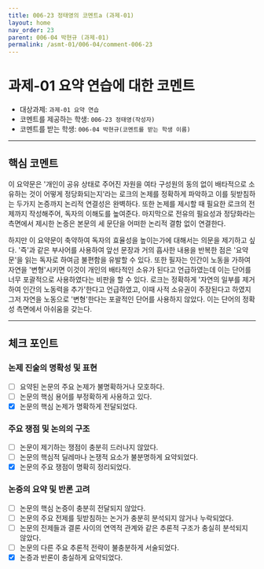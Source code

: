 ```yaml
---
title: 006-23 정태영의 코멘트a (과제-01) 
layout: home
nav_order: 23
parent: 006-04 박현규 (과제-01)
permalink: /asmt-01/006-04/comment-006-23
---
```


# 과제-01 요약 연습에 대한 코멘트

- 대상과제: `과제-01 요약 연습`  
- 코멘트를 제공하는 학생: `006-23 정태영(작성자)`  
- 코멘트를 받는 학생: `006-04 박현규(코멘트를 받는 학생 이름)`  

---

## 핵심 코멘트
이 요약문은 '개인이 공유 상태로 주어진 자원을 여타 구성원의 동의 없이 배타적으로 소유하는 것이 어떻게 정당화되는지'라는 로크의 논제를 정확하게 파악하고 이를 뒷받침하는 두가지 논증까지 논리적 연결성은 완벽하다. 또한 논제를 제시할 때 필요한 로크의 전제까지 작성해주어, 독자의 이해도를 높여준다. 마지막으로 전유의 필요성과 정당화라는 측면에서 제시한 논증은 본문의 세 문단을 어떠한 논리적 결함 없이 연결한다.

하지만 이 요약문이 축약하여 독자의 효율성을 높이는가에 대해서는 의문을 제기하고 싶다. '즉'과 같은 부사어를 사용하여 앞선 문장과 거의 흡사한 내용을 반복한 점은 '요약문'을 읽는 독자로 하여금 불편함을 유발할 수 있다. 또한 필자는 인간이 노동을 가하여 자연을 '변형'시키면 이것이 개인의 배타적인 소유가 된다고 언급하였는데 이는 단어를 너무 포괄적으로 사용하였다는 비판을 할 수 있다. 로크는 정확하게 '자연의 일부를 제거하여 인간의 노동력을 추가'한다고 언급하였고, 이때 사적 소유권이 주장된다고 하였지 그저 자연을 노동으로 '변형'한다는 포괄적인 단어를 사용하지 않았다. 이는 단어의 정확성 측면에서 아쉬움을 갖는다.

---

## 체크 포인트

### 논제 진술의 명확성 및 표현  
- [ ] 요약된 논문의 주요 논제가 불명확하거나 모호하다.  
- [ ] 논문의 핵심 용어를 부정확하게 사용하고 있다.  
- [x] 논문의 핵심 논제가 명확하게 전달되었다.  

### 주요 쟁점 및 논의의 구조  
- [ ] 논문이 제기하는 쟁점이 충분히 드러나지 않았다.  
- [ ] 논문의 핵심적 딜레마나 논쟁적 요소가 불분명하게 요약되었다.  
- [x] 논문의 주요 쟁점이 명확히 정리되었다.  

### 논증의 요약 및 반론 고려  
- [ ] 논문의 핵심 논증이 충분히 전달되지 않았다.  
- [ ] 논문의 주요 전제를 뒷받침하는 논거가 충분히 분석되지 않거나 누락되었다.  
- [ ] 논문의 전제들과 결론 사이의 연역적 관계와 같은 추론적 구조가 충실히 분석되지 않았다.  
- [ ] 논문의 다른 주요 추론적 전략이 불충분하게 서술되었다.
- [x] 논증과 반론이 충실하게 요약되었다. 